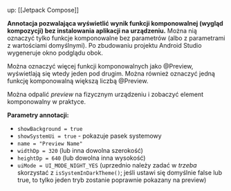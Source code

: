 up: [[Jetpack Compose]]

**Annotacja pozwalająca wyświetlić wynik funkcji komponowalnej (wygląd kompozycji) bez instalowania aplikacji na urządzeniu.** Można nią oznaczyć tylko funkcje komponowalne bez parametrów (albo z parametrami z wartościami domyślnymi). Po zbudowaniu projektu Android Studio wygeneruje okno podglądu obok.

Można oznaczyć więcej funkcji komponowalnych jako @Preview, wyświetlają się wtedy jeden pod drugim. Można również oznaczyć jedną funkcję komponowalną większą liczbą @Preview.

Można odpalić *preview* na fizycznym urządzeniu i zobaczyć element komponowalny w praktyce.

**Parametry annotacji:**
- `showBackground = true`
- `showSystemUi = true` - pokazuje pasek systemowy
- `name = "Preview Name"`
- `widthDp = 320` (lub inna dowolna szerokość)
- `heightDp = 640` (lub dowolna inna wysokość)
- `uiMode = UI_MODE_NIGHT_YES` (uprzednio należy zadać w _trzeba_ skorzystać z `isSystemInDarkTheme()`; jeśli ustawi się domyślnie false lub true, to tylko jeden tryb zostanie poprawnie pokazany na preview)